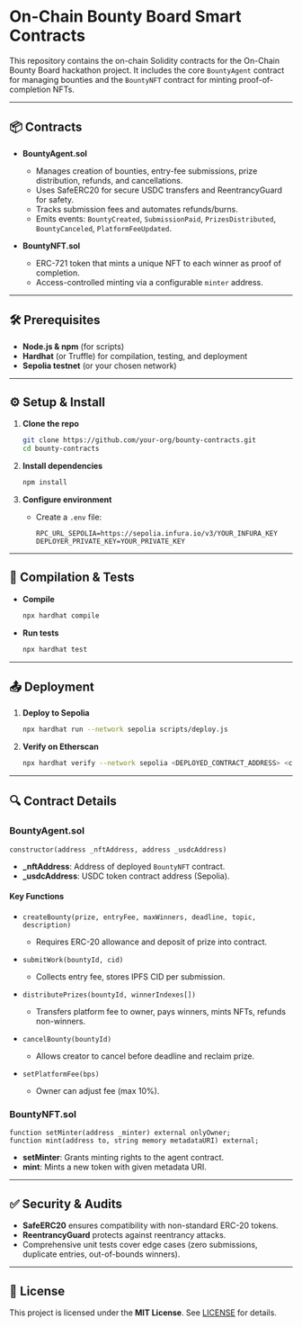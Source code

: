 # On-Chain Bounty Board Smart Contracts

This repository contains the on-chain Solidity contracts for the On-Chain Bounty Board hackathon project. It includes the core `BountyAgent` contract for managing bounties and the `BountyNFT` contract for minting proof-of-completion NFTs.

---

## 📦 Contracts

- **BountyAgent.sol**

  - Manages creation of bounties, entry-fee submissions, prize distribution, refunds, and cancellations.
  - Uses SafeERC20 for secure USDC transfers and ReentrancyGuard for safety.
  - Tracks submission fees and automates refunds/burns.
  - Emits events: `BountyCreated`, `SubmissionPaid`, `PrizesDistributed`, `BountyCanceled`, `PlatformFeeUpdated`.

- **BountyNFT.sol**

  - ERC-721 token that mints a unique NFT to each winner as proof of completion.
  - Access-controlled minting via a configurable `minter` address.

---

## 🛠️ Prerequisites

- **Node.js & npm** (for scripts)
- **Hardhat** (or Truffle) for compilation, testing, and deployment
- **Sepolia testnet** (or your chosen network)

---

## ⚙️ Setup & Install

1. **Clone the repo**

   ```bash
   git clone https://github.com/your-org/bounty-contracts.git
   cd bounty-contracts
   ```

2. **Install dependencies**

   ```bash
   npm install
   ```

3. **Configure environment**

   - Create a `.env` file:

     ```env
     RPC_URL_SEPOLIA=https://sepolia.infura.io/v3/YOUR_INFURA_KEY
     DEPLOYER_PRIVATE_KEY=YOUR_PRIVATE_KEY
     ```

---

## 🚀 Compilation & Tests

- **Compile**

  ```bash
  npx hardhat compile
  ```

- **Run tests**

  ```bash
  npx hardhat test
  ```

---

## 📤 Deployment

1. **Deploy to Sepolia**

   ```bash
   npx hardhat run --network sepolia scripts/deploy.js
   ```

2. **Verify on Etherscan**

   ```bash
   npx hardhat verify --network sepolia <DEPLOYED_CONTRACT_ADDRESS> <constructor_args>
   ```

---

## 🔍 Contract Details

### BountyAgent.sol

```solidity
constructor(address _nftAddress, address _usdcAddress)
```

- **\_nftAddress**: Address of deployed `BountyNFT` contract.
- **\_usdcAddress**: USDC token contract address (Sepolia).

#### Key Functions

- `createBounty(prize, entryFee, maxWinners, deadline, topic, description)`

  - Requires ERC-20 allowance and deposit of prize into contract.

- `submitWork(bountyId, cid)`

  - Collects entry fee, stores IPFS CID per submission.

- `distributePrizes(bountyId, winnerIndexes[])`

  - Transfers platform fee to owner, pays winners, mints NFTs, refunds non-winners.

- `cancelBounty(bountyId)`

  - Allows creator to cancel before deadline and reclaim prize.

- `setPlatformFee(bps)`

  - Owner can adjust fee (max 10%).

### BountyNFT.sol

```solidity
function setMinter(address _minter) external onlyOwner;
function mint(address to, string memory metadataURI) external;
```

- **setMinter**: Grants minting rights to the agent contract.
- **mint**: Mints a new token with given metadata URI.

---

## ✅ Security & Audits

- **SafeERC20** ensures compatibility with non-standard ERC-20 tokens.
- **ReentrancyGuard** protects against reentrancy attacks.
- Comprehensive unit tests cover edge cases (zero submissions, duplicate entries, out-of-bounds winners).

---

## 📄 License

This project is licensed under the **MIT License**. See [LICENSE](LICENSE) for details.
